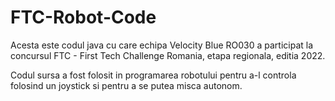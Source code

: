 # FTC-Robot-Code
Acesta este codul java cu care echipa Velocity Blue RO030 a participat la concursul FTC - First Tech Challenge Romania, etapa regionala, editia 2022.

Codul sursa a fost folosit in programarea robotului pentru a-l controla folosind un joystick si pentru a se putea misca autonom.
